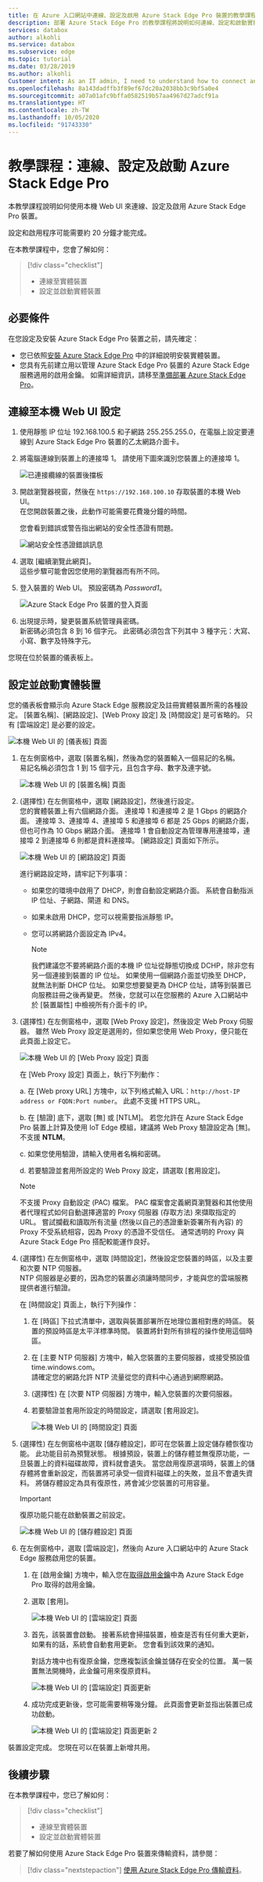 ```yaml
---
title: 在 Azure 入口網站中連線、設定及啟用 Azure Stack Edge Pro 裝置的教學課程 | Microsoft Docs
description: 部署 Azure Stack Edge Pro 的教學課程將說明如何連線、設定和啟動實體裝置。
services: databox
author: alkohli
ms.service: databox
ms.subservice: edge
ms.topic: tutorial
ms.date: 03/28/2019
ms.author: alkohli
Customer intent: As an IT admin, I need to understand how to connect and activate Azure Stack Edge Pro so I can use it to transfer data to Azure.
ms.openlocfilehash: 8a143dadffb3f89ef67dc20a2038bb3c9bf5a0e4
ms.sourcegitcommit: a07a01afc9bffa0582519b57aa4967d27adcf91a
ms.translationtype: HT
ms.contentlocale: zh-TW
ms.lasthandoff: 10/05/2020
ms.locfileid: "91743330"
---
```

# <a name="tutorial-connect-set-up-and-activate-azure-stack-edge-pro"></a>教學課程：連線、設定及啟動 Azure Stack Edge Pro 

本教學課程說明如何使用本機 Web UI 來連線、設定及啟用 Azure Stack Edge Pro 裝置。

設定和啟用程序可能需要約 20 分鐘才能完成。

在本教學課程中，您會了解如何：

> [!div class="checklist"]
>
> * 連線至實體裝置
> * 設定並啟動實體裝置

## <a name="prerequisites"></a>必要條件

在您設定及安裝 Azure Stack Edge Pro 裝置之前，請先確定：

* 您已依照[安裝 Azure Stack Edge Pro](azure-stack-edge-deploy-install.md) 中的詳細說明安裝實體裝置。
* 您具有先前建立用以管理 Azure Stack Edge Pro 裝置的 Azure Stack Edge 服務適用的啟用金鑰。 如需詳細資訊，請移至[準備部署 Azure Stack Edge Pro](azure-stack-edge-deploy-prep.md)。

## <a name="connect-to-the-local-web-ui-setup"></a>連線至本機 Web UI 設定

1. 使用靜態 IP 位址 192.168.100.5 和子網路 255.255.255.0，在電腦上設定要連線到 Azure Stack Edge Pro 裝置的乙太網路介面卡。

2. 將電腦連線到裝置上的連接埠 1。 請使用下圖來識別您裝置上的連接埠 1。

    ![已連接纜線的裝置後擋板](./media/azure-stack-edge-deploy-install/backplane-cabled.png)

3. 開啟瀏覽器視窗，然後在 `https://192.168.100.10` 存取裝置的本機 Web UI。  
    在您開啟裝置之後，此動作可能需要花費幾分鐘的時間。

    您會看到錯誤或警告指出網站的安全性憑證有問題。
   
    ![網站安全性憑證錯誤訊息](./media/azure-stack-edge-deploy-connect-setup-activate/image2.png)

4. 選取 [繼續瀏覽此網頁]。  
    這些步驟可能會因您使用的瀏覽器而有所不同。

5. 登入裝置的 Web UI。 預設密碼為 *Password1*。 
   
    ![Azure Stack Edge Pro 裝置的登入頁面](./media/azure-stack-edge-deploy-connect-setup-activate/image3.png)

6. 出現提示時，變更裝置系統管理員密碼。  
    新密碼必須包含 8 到 16 個字元。 此密碼必須包含下列其中 3 種字元：大寫、小寫、數字及特殊字元。

您現在位於裝置的儀表板上。

## <a name="set-up-and-activate-the-physical-device"></a>設定並啟動實體裝置
 
您的儀表板會顯示向 Azure Stack Edge 服務設定及註冊實體裝置所需的各種設定。 [裝置名稱]、[網路設定]、[Web Proxy 設定] 及 [時間設定] 是可省略的。 只有 [雲端設定] 是必要的設定。
   
![本機 Web UI 的 [儀表板] 頁面](./media/azure-stack-edge-deploy-connect-setup-activate/set-up-activate-1.png)

1. 在左側窗格中，選取 [裝置名稱]，然後為您的裝置輸入一個易記的名稱。  
    易記名稱必須包含 1 到 15 個字元，且包含字母、數字及連字號。

    ![本機 Web UI 的 [裝置名稱] 頁面](./media/azure-stack-edge-deploy-connect-setup-activate/set-up-activate-2.png)

2. (選擇性) 在左側窗格中，選取 [網路設定]，然後進行設定。  
    您的實體裝置上有六個網路介面。 連接埠 1 和連接埠 2 是 1 Gbps 的網路介面。 連接埠 3、連接埠 4、連接埠 5 和連接埠 6 都是 25 Gbps 的網路介面，但也可作為 10 Gbps 網路介面。 連接埠 1 會自動設定為管理專用連接埠，連接埠 2 到連接埠 6 則都是資料連接埠。 [網路設定] 頁面如下所示。
    
    ![本機 Web UI 的 [網路設定] 頁面](./media/azure-stack-edge-deploy-connect-setup-activate/set-up-activate-3.png)
   
    進行網路設定時，請牢記下列事項：

   - 如果您的環境中啟用了 DHCP，則會自動設定網路介面。 系統會自動指派 IP 位址、子網路、閘道 和 DNS。
   - 如果未啟用 DHCP，您可以視需要指派靜態 IP。
   - 您可以將網路介面設定為 IPv4。

     >[!NOTE] 
     > 我們建議您不要將網路介面的本機 IP 位址從靜態切換成 DCHP，除非您有另一個連接到裝置的 IP 位址。 如果使用一個網路介面並切換至 DHCP，就無法判斷 DHCP 位址。 如果您想要變更為 DHCP 位址，請等到裝置已向服務註冊之後再變更。 然後，您就可以在您服務的 Azure 入口網站中於 [裝置屬性] 中檢視所有介面卡的 IP。

3. (選擇性) 在左側窗格中，選取 [Web Proxy 設定]，然後設定 Web Proxy 伺服器。 雖然 Web Proxy 設定是選用的，但如果您使用 Web Proxy，便只能在此頁面上設定它。
   
   ![本機 Web UI 的 [Web Proxy 設定] 頁面](./media/azure-stack-edge-deploy-connect-setup-activate/set-up-activate-4.png)
   
   在 [Web Proxy 設定] 頁面上，執行下列動作：
   
   a. 在 [Web proxy URL] 方塊中，以下列格式輸入 URL：`http://host-IP address or FQDN:Port number`。 此處不支援 HTTPS URL。

   b. 在 [驗證] 底下，選取 [無] 或 [NTLM]。 若您允許在 Azure Stack Edge Pro 裝置上計算及使用 IoT Edge 模組，建議將 Web Proxy 驗證設定為 [無]。 不支援 **NTLM**。

   c. 如果您使用驗證，請輸入使用者名稱和密碼。

   d. 若要驗證並套用所設定的 Web Proxy 設定，請選取 [套用設定]。

   > [!NOTE]
   > 不支援 Proxy 自動設定 (PAC) 檔案。 PAC 檔案會定義網頁瀏覽器和其他使用者代理程式如何自動選擇適當的 Proxy 伺服器 (存取方法) 來擷取指定的 URL。
   > 嘗試攔截和讀取所有流量 (然後以自己的憑證重新簽署所有內容) 的 Proxy 不受系統相容，因為 Proxy 的憑證不受信任。
   > 通常透明的 Proxy 與 Azure Stack Edge Pro 搭配較能運作良好。

4. (選擇性) 在左側窗格中，選取 [時間設定]，然後設定您裝置的時區，以及主要和次要 NTP 伺服器。  
    NTP 伺服器是必要的，因為您的裝置必須讓時間同步，才能與您的雲端服務提供者進行驗證。
       
    在 [時間設定] 頁面上，執行下列操作：
    
    1. 在 [時區] 下拉式清單中，選取與裝置部署所在地理位置相對應的時區。
        裝置的預設時區是太平洋標準時間。 裝置將針對所有排程的操作使用這個時區。

    2. 在 [主要 NTP 伺服器]  方塊中，輸入您裝置的主要伺服器，或接受預設值 time.windows.com。  
        請確定您的網路允許 NTP 流量從您的資料中心通過到網際網路。

    3. (選擇性) 在 [次要 NTP 伺服器]  方塊中，輸入您裝置的次要伺服器。

    4. 若要驗證並套用所設定的時間設定，請選取 [套用設定]。

        ![本機 Web UI 的 [時間設定] 頁面](./media/azure-stack-edge-deploy-connect-setup-activate/set-up-activate-5.png)

5. (選擇性) 在左側窗格中選取 [儲存體設定]，即可在您裝置上設定儲存體恢復功能。 此功能目前為預覽狀態。 根據預設，裝置上的儲存體並無復原功能，一旦裝置上的資料磁碟故障，資料就會遺失。 當您啟用復原選項時，裝置上的儲存體將會重新設定，而裝置將可承受一個資料磁碟上的失敗，並且不會遺失資料。 將儲存體設定為具有復原性，將會減少您裝置的可用容量。

    > [!IMPORTANT] 
    > 復原功能只能在啟動裝置之前設定。 

    ![本機 Web UI 的 [儲存體設定] 頁面](./media/azure-stack-edge-deploy-connect-setup-activate/storage-settings.png)

6. 在左側窗格中，選取 [雲端設定]，然後向 Azure 入口網站中的 Azure Stack Edge 服務啟用您的裝置。
    
    1. 在 [啟用金鑰] 方塊中，輸入您在[取得啟用金鑰](azure-stack-edge-deploy-prep.md#get-the-activation-key)中為 Azure Stack Edge Pro 取得的啟用金鑰。
    2. 選取 [套用]。
       
        ![本機 Web UI 的 [雲端設定] 頁面](./media/azure-stack-edge-deploy-connect-setup-activate/set-up-activate-6.png)

    3. 首先，該裝置會啟動。 接著系統會掃描裝置，檢查是否有任何重大更新，如果有的話，系統會自動套用更新。 您會看到該效果的通知。

        對話方塊中也有復原金鑰，您應複製該金鑰並儲存在安全的位置。 萬一裝置無法開機時，此金鑰可用來復原資料。

        ![本機 Web UI 的 [雲端設定] 頁面更新](./media/azure-stack-edge-deploy-connect-setup-activate/set-up-activate-7.png)

    4. 成功完成更新後，您可能需要稍等幾分鐘。 此頁面會更新並指出裝置已成功啟動。

        ![本機 Web UI 的 [雲端設定] 頁面更新 2](./media/azure-stack-edge-deploy-connect-setup-activate/set-up-activate-8.png)

裝置設定完成。 您現在可以在裝置上新增共用。

## <a name="next-steps"></a>後續步驟

在本教學課程中，您已了解如何：

> [!div class="checklist"]
> * 連線至實體裝置
> * 設定並啟動實體裝置

若要了解如何使用 Azure Stack Edge Pro 裝置來傳輸資料，請參閱：

> [!div class="nextstepaction"]
> [使用 Azure Stack Edge Pro 傳輸資料](./azure-stack-edge-deploy-add-shares.md)。
